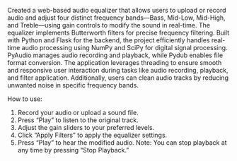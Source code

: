 Created a web-based audio equalizer that allows users to upload or record audio and adjust four distinct frequency bands—Bass, Mid-Low, Mid-High, and Treble—using gain controls
to modify the sound in real-time. The equalizer implements Butterworth filters for precise frequency filtering.
Built with Python and Flask for the backend, the project efficiently handles real-time audio processing using NumPy and SciPy for digital signal processing.
PyAudio manages audio recording and playback, while Pydub enables file format conversion.
The application leverages threading to ensure smooth and responsive user interaction during tasks like audio recording, playback, and filter application. 
Additionally, users can clean audio tracks by reducing unwanted noise in specific frequency bands.


How to use:
1.	Record your audio or upload a sound file.
2.	Press “Play” to listen to the original track.
3.	Adjust the gain sliders to your preferred levels.
4.	Click “Apply Filters” to apply the equalizer settings.
5.	Press “Play” to hear the modified audio.
Note:	You can stop playback at any time by pressing “Stop Playback.”

